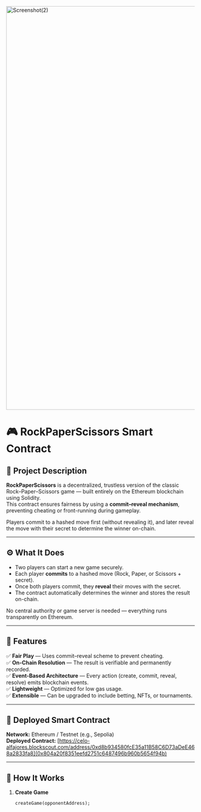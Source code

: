 




<img width="1920" height="1080" alt="Screenshot(2)" src="https://github.com/user-attachments/assets/c407ccd3-e5bc-4a3c-ab9f-6c9817a51bfa" />

# 🎮 RockPaperScissors Smart Contract

## 🧩 Project Description

**RockPaperScissors** is a decentralized, trustless version of the classic Rock–Paper–Scissors game — built entirely on the Ethereum blockchain using Solidity.  
This contract ensures fairness by using a **commit–reveal mechanism**, preventing cheating or front-running during gameplay.

Players commit to a hashed move first (without revealing it), and later reveal the move with their secret to determine the winner on-chain.  

---

## ⚙️ What It Does

- Two players can start a new game securely.  
- Each player **commits** to a hashed move (Rock, Paper, or Scissors + secret).  
- Once both players commit, they **reveal** their moves with the secret.  
- The contract automatically determines the winner and stores the result on-chain.  

No central authority or game server is needed — everything runs transparently on Ethereum.  

---

## 🌟 Features

✅ **Fair Play** — Uses commit–reveal scheme to prevent cheating.  
✅ **On-Chain Resolution** — The result is verifiable and permanently recorded.  
✅ **Event-Based Architecture** — Every action (create, commit, reveal, resolve) emits blockchain events.  
✅ **Lightweight** — Optimized for low gas usage.  
✅ **Extensible** — Can be upgraded to include betting, NFTs, or tournaments.

---

## 🔗 Deployed Smart Contract

**Network:** Ethereum / Testnet (e.g., Sepolia)  
**Deployed Contract:** [https://celo-alfajores.blockscout.com/address/0xd8b934580fcE35a11B58C6D73aDeE468a2833fa8](0x804a20f8351eefd2751c6487496b960b5654f94b) 


---

## 🧠 How It Works

1. **Create Game**
   ```solidity
   createGame(opponentAddress);
